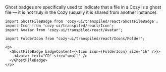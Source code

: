 Ghost badges are specifically used to indicate that a file in a Cozy is a ghost file — it is not truly in the Cozy (usually it is shared from another instance).

```
import GhostFileBadge from 'cozy-ui/transpiled/react/GhostFileBadge';
import Icon from 'cozy-ui/transpiled/react/Icon';
import Avatar from 'cozy-ui/transpiled/react/Avatar';

import FolderIcon from "cozy-ui/transpiled/react/Icons/Folder";

<p>
  <GhostFileBadge badgeContent={<Icon icon={FolderIcon} size="16" />}>
    <Avatar text="CD" size="small" />
  </GhostFileBadge>
</p>
```
